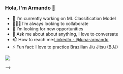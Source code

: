 ### Hola, I'm Armando 👋

- 🔭 I’m currently working on ML Classification Model
- 🙋🏽‍♂️ I’m always looking to collaborate 
- 🤔 I’m looking for new opportunities
- 💬 Ask me about about anything, I love to conversate
- 📫 How to reach me:[LinkedIn - @luna-armando](https://www.linkedin.com/in/luna-armando/)
- ⚡ Fun fact: I love to practice Brazilian Jiu Jitsu (BJJ)

<img src="https://github-readme-stats.vercel.app/api?username=the-lunaverse&&show_icons=true&title_color=ffffff&icon_color=bb2acf&text_color=45f5e9&bg_color=151515">


-->
